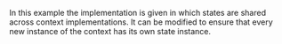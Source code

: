 In this example the implementation is given in which states are shared across context implementations. It can be modified to ensure that every new instance of the context has its own state instance.
